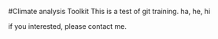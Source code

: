 #Climate analysis Toolkit
This is a test of git training.
ha, he, hi

if you interested, please contact me.
